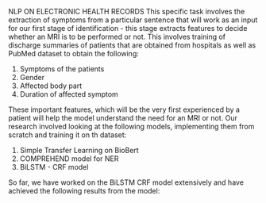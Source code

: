 <h>NLP ON ELECTRONIC HEALTH RECORDS</h>
This specific task involves the extraction of symptoms from a particular sentence that will work as an input for our first stage of identification - this stage extracts features to decide whether an MRI is to be performed or not. This involves training of discharge summaries of patients that are obtained from hospitals as well as PubMed dataset to obtain the following:
1. Symptoms of the patients
2. Gender
3. Affected body part
4. Duration of affected symptom

These important features, which will be the very first experienced by a patient will help the model understand the need for an MRI or not. Our research involved looking at the following models, implementing them from scratch and training it on th dataset:
1. Simple Transfer Learning on BioBert
2. COMPREHEND model for NER
3. BiLSTM - CRF model

So far, we have worked on the BiLSTM CRF model extensively and have achieved the following results from the model:
